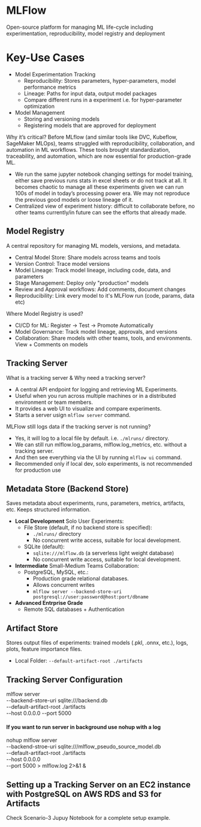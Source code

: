 




# MLFlow
Open-source platform for managing ML life-cycle including experimentation, reproducibility, model registry and deployment

# Key-Use Cases
- Model Experimentation Tracking
  -	Reproducibility: Stores parameters, hyper-parameters, model performance metrics
  -	Lineage: Paths for input data, output model packages
  -	Compare different runs in a experiment i.e. for hyper-parameter optimization
- Model Management
  - Storing and versioning models
  - Registering models that are approved for deployment

Why it’s critical?
Before MLflow (and similar tools like DVC, Kubeflow, SageMaker MLOps), teams struggled with reproducibility, 
collaboration, and automation in ML workflows. These tools brought standardization, traceability, and automation,
which are now essential for production-grade ML.
-	We run the same jupyter notebook changing settings for model training, either save previous runs stats in excel sheets or do not track at all. It becomes chaotic to manage all these experiments given we can run 100s of model in today’s processing power era. We may not reproduce the previous good models or loose lineage of it.
-	Centralized view of experiment history: difficult to collaborate before, no other teams currently/in future can see the efforts that already made.

## Model Registry
A central repository for managing ML models, versions, and metadata.
 - Central Model Store: Share models across teams and tools
 - Version Control: Trace model versions
 - Model Lineage: Track model lineage, including code, data, and parameters
 - Stage Management: Deploy only "production" models
 - Review and Approval workflows: Add comments, document changes
 - Reproducibility: Link every model to it's MLFlow run (code, params, data etc)

Where Model Registry is used?
- CI/CD for ML: Register ->  Test ->  Promote Automatically
- Model Governance: Track model lineage, approvals, and versions
- Collaboration: Share models with other teams, tools, and environments. View + Comments on models


## Tracking Server
What is a tracking server & Why need a tracking server?
- A central API endpoint for logging and retrieving ML Experiments.
- Useful when you run  across multiple machines or in a distributed environment or team members.
- It provides a web UI to visualize and compare experiments.
- Starts a server usign `mlflow server` command.

MLFlow still logs data if the tracking server is not running?
- Yes, it will log to a local file by default. i.e. `./mlruns/` directory.
- We can still run mlflow.log_params, mlflow.log_metrics, etc. without a tracking server.
- And then see everything via the UI by running `mlflow ui` command.
- Recommended only if local dev, solo experiments, is not recommended for production use

## Metadata Store (Backend Store)
Saves metadata about experiments, runs, parameters, metrics, artifacts, etc. Keeps structured information.

- **Local Development** Solo User Experiments: 
  - File Store (default, if no backend store is specified):
    - `./mlruns/` directory
    - No concurrent write access, suitable for local development.
  - SQLite (default): 
    - `sqlite:///mlflow.db` (a serverless light weight database)
    - No concurrent write access, suitable for local development.
- **Intermediate** Small-Medium Teams Collaboration:
  - PostgreSQL, MySQL, etc.:
    - Production grade relational databases.
    - Allows concurrent writes 
    - `mlflow server --backend-store-uri postgresql://user:password@host:port/dbname`
- **Advanced Entrprise Grade** 
  - Remote SQL databases + Authentication

## Artifact Store
Stores output files of experiments: trained models (.pkl, .onnx, etc.), logs, plots, feature importance files.
 - Local Folder: `--default-artifact-root ./artifacts`

## Tracking Server Configuration

mlflow server \
--backend-store-uri sqlite:///backend.db \
--default-artifact-root ./artifacts \
--host 0.0.0.0
--port 5000

#### If you want to run server in background use nohup with a log
nohup mlflow server  \
--backend-stroe-uri sqlite:///mlflow_pseudo_source_model.db \
--default-artifact-root ./artifacts \
--host 0.0.0.0 \
--port 5000 > mlflow.log 2>&1 &


## Setting up a Tracking Server on an EC2 instance with PostgreSQL on AWS RDS and S3 for Artifacts
Check Scenario-3 Jupuy Notebook for a complete setup example.
